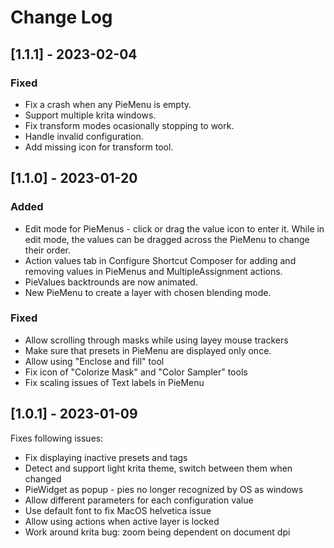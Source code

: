 # Change Log

## [1.1.1] - 2023-02-04
### Fixed
- Fix a crash when any PieMenu is empty.
- Support multiple krita windows.
- Fix transform modes ocasionally stopping to work.
- Handle invalid configuration.
- Add missing icon for transform tool.

## [1.1.0] - 2023-01-20
### Added
- Edit mode for PieMenus - click or drag the value icon to enter it. While in edit mode, the values can be dragged across the PieMenu to change their order.
- Action values tab in Configure Shortcut Composer for adding and removing values in PieMenus and MultipleAssignment actions.
- PieValues backtrounds are now animated.
- New PieMenu to create a layer with chosen blending mode.

### Fixed
- Allow scrolling through masks while using layey mouse trackers  
- Make sure that presets in PieMenu are displayed only once.
- Allow using "Enclose and fill" tool
- Fix icon of "Colorize Mask" and "Color Sampler" tools
- Fix scaling issues of Text labels in PieMenu

## [1.0.1] - 2023-01-09
Fixes following issues:
- Fix displaying inactive presets and tags
- Detect and support light krita theme, switch between them when changed
- PieWidget as popup - pies no longer recognized by OS as windows
- Allow different parameters for each configuration value
- Use default font to fix MacOS helvetica issue
- Allow using actions when active layer is locked
- Work around krita bug: zoom being dependent on document dpi
